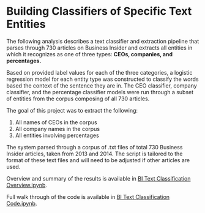 # Building Classifiers of Specific Text Entities

The following analysis describes a text classifier and extraction pipeline that parses through 730 articles on Business Insider and extracts all entities in which it recognizes as one of three types: **CEOs, companies, and percentages.**

Based on provided label values for each of the three categories, a logistic regression model for each entity type was constructed to classify the words based the context of the sentence they are in. The CEO classifier, company classifier, and the percentage classifier models were run through a subset of entities from the corpus composing of all 730 articles. 

The goal of this project was to extract the following:
1.	All names of CEOs in the corpus
2.	All company names in the corpus
3.	All entities involving percentages

The system parsed through a corpus of .txt files of total 730 Business Insider articles, taken from 2013 and 2014. The script is tailored to the format of these text files and will need to be adjusted if other articles are used. 

Overview and summary of the results is available in [BI Text Classification Overview.ipynb](https://github.com/yunhwanchoi/BI-Text-Classification/blob/main/BI%20Text%20Classification%20Overview.ipynb).

Full walk through of the code is available in [BI Text Classification Code.ipynb](https://github.com/yunhwanchoi/BI-Text-Classification/blob/main/BI%20Text%20Classification%20Code.ipynb). 
